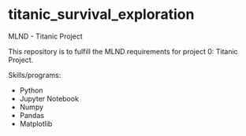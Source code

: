 # titanic_survival_exploration
MLND - Titanic Project

This repository is to fulfill the MLND requirements for project 0: Titanic Project.

Skills/programs:
- Python
- Jupyter Notebook
- Numpy
- Pandas
- Matplotlib
